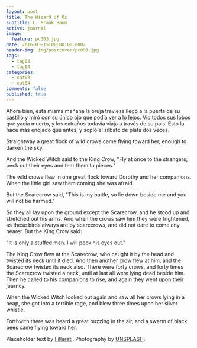 ```yaml
---
layout: post
title: The Wizard of Oz
subtitle: L. Frank Baum
active: journal
image:
  feature: pc003.jpg
date: 2016-03-15T00:00:00.000Z
header-img: img/postcover/pc003.jpg
tags:
  - tag03
  - tag04
categories:
  - cat03
  - cat04
comments: false
published: true
---
```


<p>Ahora bien, esta misma mañana la bruja traviesa llegó a la puerta de su castillo y miró con su único ojo que podía ver a lo lejos. Vio todos sus lobos que yacía muerto, y los extraños todavía viaja a través de su país. Esto la hace más enojado que antes, y sopló el silbato de plata dos veces.</p>

<p>Straightway a great flock of wild crows came flying toward her, enough to darken the sky.</p>

<p>And the Wicked Witch said to the King Crow, "Fly at once to the strangers; peck out their eyes and tear them to pieces."</p>

<p>The wild crows flew in one great flock toward Dorothy and her companions.  When the little girl saw them coming she was afraid.</p>

<p>But the Scarecrow said, "This is my battle, so lie down beside me and you will not be harmed."</p>

<p>So they all lay upon the ground except the Scarecrow, and he stood up and stretched out his arms.  And when the crows saw him they were frightened, as these birds always are by scarecrows, and did not dare to come any nearer.  But the King Crow said:</p>

<p>"It is only a stuffed man.  I will peck his eyes out."</p>

<p>The King Crow flew at the Scarecrow, who caught it by the head and twisted its neck until it died.  And then another crow flew at him, and the Scarecrow twisted its neck also.  There were forty crows, and forty times the Scarecrow twisted a neck, until at last all were lying dead beside him.  Then he called to his companions to rise, and again they went upon their journey.</p>

<p>When the Wicked Witch looked out again and saw all her crows lying in a heap, she got into a terrible rage, and blew three times upon her silver whistle.</p>

<p>Forthwith there was heard a great buzzing in the air, and a swarm of black bees came flying toward her.</p>

<p>Placeholder text by <a href="http://www.fillerati.com/">Fillerati</a>. Photography by <a href="https://unsplash.com">UNSPLASH</a>.</p>
